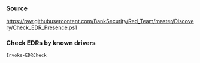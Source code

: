 ### Source
https://raw.githubusercontent.com/BankSecurity/Red_Team/master/Discovery/Check_EDR_Presence.ps1  

### Check EDRs by known drivers
```
Invoke-EDRCheck
```

